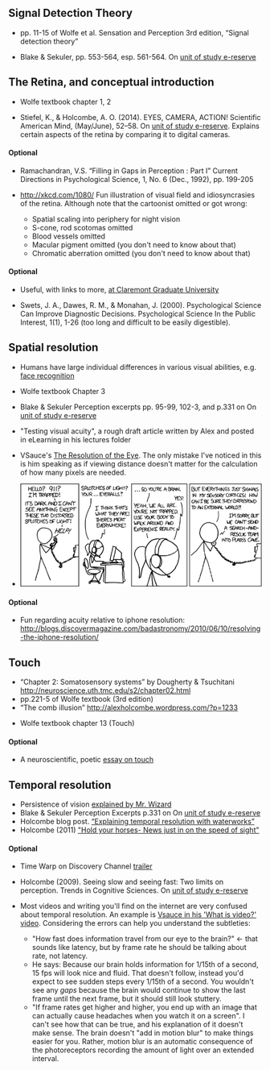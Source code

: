 
## Signal Detection Theory

* pp. 11-15 of Wolfe et al. Sensation and Perception 3rd edition, “Signal detection theory”

* Blake & Sekuler, pp. 553-564, esp. 561-564. On [unit of study e-reserve](http://opac.library.usyd.edu.au/search/r?SEARCH=PSYC3013)


## The Retina, and conceptual introduction

* Wolfe textbook chapter 1, 2

* Stiefel, K., & Holcombe, A. O. (2014). EYES, CAMERA,  ACTION! Scientific American Mind, (May/June), 52–58. On [unit of study e-reserve](http://opac.library.usyd.edu.au/search/r?SEARCH=PSYC3013).
Explains certain aspects of the retina by comparing it to digital cameras.

#### Optional

* Ramachandran, V.S. “Filling in Gaps in Perception : Part I” Current Directions in Psychological Science, 1, No. 6 (Dec., 1992), pp. 199-205

* http://xkcd.com/1080/ Fun illustration of visual field and idiosyncrasies of the retina. Although note that the cartoonist omitted or got wrong:
    + Spatial scaling into periphery for night vision
    + S-cone, rod scotomas omitted
    + Blood vessels omitted
    + Macular pigment omitted (you don't need to know about that)
    + Chromatic aberration omitted (you don't need to know about that)


#### Optional

* Useful, with links to more, [at Claremont Graduate University](http://wise.cgu.edu/wise-tutorials/tutorial-signal-detection-theory/signal-detection-vocabulary-2/)

* Swets, J. A., Dawes, R. M., & Monahan, J. (2000). Psychological Science Can Improve Diagnostic Decisions. Psychological Science In the Public Interest, 1(1), 1-26 (too long and difficult to be easily digestible).

## Spatial resolution

* Humans have large individual differences in various visual abilities, e.g. [face recognition](http://www.newyorker.com/magazine/2016/08/22/londons-super-recognizer-police-force?mbid=social_twitter)
* Wolfe textbook Chapter 3
* Blake & Sekuler Perception excerpts pp. 95-99, 102-3, and p.331 on On [unit of study e-reserve](http://opac.library.usyd.edu.au/search/r?SEARCH=PSYC3013)
* "Testing visual acuity", a rough draft article written by Alex and posted in eLearning in his lectures folder
* VSauce's [The Resolution of the Eye](https://www.youtube.com/watch?v=4I5Q3UXkGd0&t=330s). The only mistake I've noticed in this is him speaking as if viewing distance doesn't matter for the calculation of how many pixels are needed.

* ![Have you thanked your visual system today? It creates a model of what's out there, so you don't have to.](trappedInsideTheBrainSplotchesOfLightXKCD.png)

#### Optional
* Fun regarding acuity relative to iphone resolution: http://blogs.discovermagazine.com/badastronomy/2010/06/10/resolving-the-iphone-resolution/

## Touch

* “Chapter 2: Somatosensory systems” by Dougherty & Tsuchitani http://neuroscience.uth.tmc.edu/s2/chapter02.html
* pp.221-5 of Wolfe textbook (3rd edition)
* “The comb illusion” http://alexholcombe.wordpress.com/?p=1233
<!--* Pain chapter, pp. 209-13, Purves et al., Neuroscience, Sinauer. On e-reserve-->
* Wolfe textbook chapter 13 (Touch)

#### Optional
* A neuroscientific, poetic [essay on touch](https://aeon.co/essays/it-takes-neuroscience-and-poetry-to-map-the-tributaries-of-touch)

## Temporal resolution

* Persistence of vision [explained by Mr. Wizard](https://www.youtube.com/watch?v=YismwdgMIRc)
* Blake & Sekuler Perception Excerpts p.331 on On [unit of study e-reserve](http://opac.library.usyd.edu.au/search/r?SEARCH=PSYC3013)
* Holcombe blog post. [“Explaining temporal resolution with waterworks”](http://bit.ly/m3eVSu)
* Holcombe (2011) ["Hold your horses- News just in on the speed of sight"](http://theconversation.edu.au/hold-your-horses-news-just-in-on-the-speed-of-sight-760)

#### Optional

* Time Warp on Discovery Channel [trailer](https://www.youtube.com/watch?v=X0-TbUUXDtM)
* Holcombe (2009). Seeing slow and seeing fast: Two limits on perception. Trends in Cognitive Sciences.   On [unit of study e-reserve](http://opac.library.usyd.edu.au/search/r?SEARCH=PSYC3013)

* Most videos and writing you'll find on the internet are very confused about temporal resolution. An example is [Vsauce in his 'What is video?' video](https://www.youtube.com/watch?annotation_id=annotation_2389778551&feature=iv&src_vid=4I5Q3UXkGd0&v=buSaywCF6E8). Considering the errors can help you understand the subtleties: 
    + "How fast does information travel from our eye to the brain?" <- that sounds like latency, but by frame rate he should be talking about rate, not latency.
    + He says: Because our brain holds information for 1/15th of a second, 15 fps will look nice and fluid. That doesn't follow, instead you'd expect to see sudden steps every 1/15th of a second. You wouldn't see any *gaps* because the brain would continue to show the last frame until the next frame, but it should still look stuttery.
    + "If frame rates get higher and higher, you end up with an image that can actually cause headaches when you watch it on a screen". I can't see how that can be true, and his explanation of it doesn't make sense. The brain doesn't "add in motion blur" to make things easier for you. Rather, motion blur is an automatic consequence of the photoreceptors recording the amount of light over an extended interval.
    

